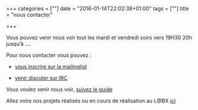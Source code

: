 +++
categories = [""]
date = "2016-01-14T22:02:38+01:00"
tags = [""]
title = "nous contacter"

+++

Vous pouvez venir nous voir tout les mardi et vendredi soirs vers 19H30 20h jusqu’à ….

Pour nous contacter vous pouvez :
  
* <a title="mailing" href="http://labx.fr/mailman/listinfo/mailing" target="_blank">vous inscrire sur la mailinglist</a>
  
* <a title="IRC" href="https://kiwiirc.com/client/irc.freenode.net/?nick=We_Make_SSL|?&theme=cli#labx" target="_blank">venir discuter sur IRC </a>

Vous voulez venir nous voir, [suivez le guide][1]

Allez voire nos projets réalisés ou en cours de réalisation au L@BX [ici][2]

&nbsp;

 [1]: ../nous_trouver "nous trouver"
 [2]: ../../categories/projets "projets"

